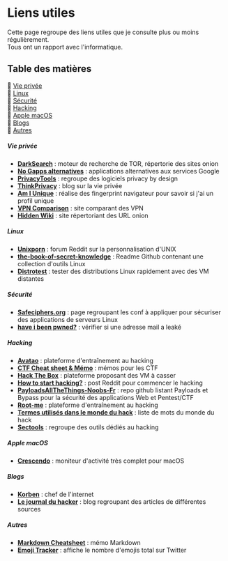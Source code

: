 # Liens utiles

Cette page regroupe des liens utiles que je consulte plus ou moins régulièrement.  
Tous ont un rapport avec l'informatique.

## Table des matières

:small_orange_diamond: [Vie privée](#section-vie-privee)  
:small_orange_diamond: [Linux](#section-linux)  
:small_orange_diamond: [Sécurité](#section-securite)  
:small_orange_diamond: [Hacking](#section-hacking)  
:small_orange_diamond: [Apple macOS](#section-apple-macos)  
:small_orange_diamond: [Blogs](#section-blogs)  
:small_orange_diamond: [Autres](#section-autres)  

<div id='section-vie-privee'/>

##### Vie privée

* **[DarkSearch](https://darksearch.io)** : moteur de recherche de TOR, répertorie des sites onion
* **[No Gapps alternatives](https://shadow53.com/android/no-gapps/alternatives)** : applications alternatives aux services Google
* **[PrivacyTools](https://www.privacytools.io)** : regroupe des logiciels privacy by design
* **[ThinkPrivacy](https://www.thinkprivacy.ch)** : blog sur la vie privée
* **[Am I Unique](https://amiunique.org)** : réalise des fingerprint navigateur pour savoir si j'ai un profil unique
* **[VPN Comparison](https://thatoneprivacysite.net)** : site comparant des VPN
* **[Hidden Wiki](https://thehiddenwiki.org)** : site répertoriant des URL onion

<div id='section-linux'/>

##### Linux

* **[Unixporn](https://www.reddit.com/r/unixporn)** : forum Reddit sur la personnalisation d'UNIX
* **[the-book-of-secret-knowledge](https://github.com/trimstray/the-book-of-secret-knowledge)** : Readme Github contenant une collection d'outils Linux
* **[Distrotest](https://distrotest.net)** : tester des distributions Linux rapidement avec des VM distantes

<div id='section-securite'/>

##### Sécurité

* **[Safeciphers.org](https://safeciphers.org)** : page regroupant les conf à appliquer pour sécuriser des applications de serveurs Linux
* **[have i been pwned?](https://haveibeenpwned.com)** : vérifier si une adresse mail a leaké

<div id='section-hacking'/>

##### Hacking

* **[Avatao](https://avatao.com)** : plateforme d'entraînement au hacking
* **[CTF Cheat sheet & Mémo](https://lestutosdeprocessus.fr/ctf-cheat-sheet)** : mémos pour les CTF
* **[Hack The Box](https://www.hackthebox.eu)** : plateforme proposant des VM à casser
* **[How to start hacking?](https://www.reddit.com/r/hacking/comments/a3oicn/how_to_start_hacking_the_ultimate_two_path_guide)** : post Reddit pour commencer le hacking
* **[PayloadsAllTheThings-Noobs-Fr](https://github.com/TeePee/PayloadsAllTheThings-Noobs-Fr)** : repo github listant Payloads et Bypass pour la sécurité des applications Web et Pentest/CTF
* **[Root-me](https://www.root-me.org)** : plateforme d'entraînement au hacking
* **[Termes utilisés dans le monde du hack](https://www.crazyws.fr/culture/termes-utilises-dans-le-monde-du-hack-et-de-la-securite-Q55PK.html)** : liste de mots du monde du hack
* **[Sectools](https://sectools.org)** : regroupe des outils dédiés au hacking

<div id='section-apple-macos'/>

##### Apple macOS

* **[Crescendo](https://segphault.io/posts/2020/03/crescendo)** : moniteur d'activité très complet pour macOS

<div id='section-blogs'/>

##### Blogs

* **[Korben](https://korben.info)** : chef de l'internet
* **[Le journal du hacker](https://www.journalduhacker.net)** : blog regroupant des articles de différentes sources

<div id='section-autres'/>

##### Autres

* **[Markdown Cheatsheet](https://github.com/adam-p/markdown-here/wiki/Markdown-Cheatsheet)** : mémo Markdown
* **[Emoji Tracker](http://www.emojitracker.com/)** : affiche le nombre d'emojis total sur Twitter